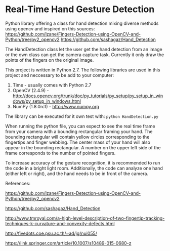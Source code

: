 Real-Time Hand Gesture Detection
================================
Python library offering a class for hand detection mixing diverse methods using opencv and inspired on this sources:
https://github.com/lzane/Fingers-Detection-using-OpenCV-and-Python/tree/py2_opencv2
https://github.com/sashagaz/Hand_Detection

The HandDetection class let the user get the hand detection from an image or the own class can get the camera capture
task.
Currently it only draw the points of the fingers on the original image.

This project is written in Python 2.7. The following libraries are used in this project and neccessary to be add to your computer:
1) Time - usually comes with Python 2.7
2) OpenCV (2.4.9) - http://docs.opencv.org/trunk/doc/py_tutorials/py_setup/py_setup_in_windows/py_setup_in_windows.html
3) NumPy (1.8.0rc1) - http://www.numpy.org

The library can be executed for it own test with:
```python HandDetection.py```

When running the python file, you can expect to see the real time frame from your camera with a bounding rectangular framing your hand. The bounding rectangular will contain yellow circles corresponding to the fingertips and finger webbing. The center mass of your hand will also appear in the bounding rectangular. A number on the upper left side of the frame corresponds to the number of pointed fingers.

To increase accuracy of the gesture recognition, it is recommended to run the code in a bright light room. Additionally, the code can analyze one hand (either left or right), and the hand needs to be in front of the camera.

References:

https://github.com/lzane/Fingers-Detection-using-OpenCV-and-Python/tree/py2_opencv2

https://github.com/sashagaz/Hand_Detection

http://www.tmroyal.com/a-high-level-description-of-two-fingertip-tracking-techniques-k-curvature-and-convexity-defects.html

http://fivedots.coe.psu.ac.th/~ad/jg/nui055/

https://link.springer.com/article/10.1007/s10489-015-0680-z
